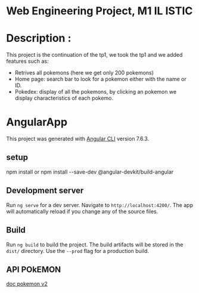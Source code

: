 # Web Engineering Project, M1 IL ISTIC  

# Description : 
This project is the continuation of the tp1, we took the tp1 and we added features such as:
   *  Retrives all pokemons (here we get only 200 pokemons)
   *  Home page: search bar to look for a pokemon either with the name or ID. 
   *  Pokedex: display of all the pokemons, by clicking an pokemon we display     characteristics of each pokemo. 

# AngularApp

This project was generated with [Angular CLI](https://github.com/angular/angular-cli) version 7.6.3.
    

## setup  
npm install or npm install --save-dev @angular-devkit/build-angular

## Development server

Run `ng serve` for a dev server. Navigate to `http://localhost:4200/`. The app will automatically reload if you change any of the source files.

## Build

Run `ng build` to build the project. The build artifacts will be stored in the `dist/` directory. Use the `--prod` flag for a production build.



## API POkEMON
[doc pokemon v2](https://pokeapi.co/docs/v2)
